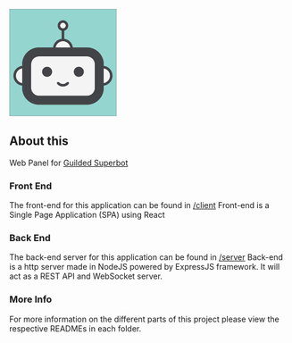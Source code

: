 ![Superbot](/client/public/logo192.png)

## About this
Web Panel for [Guilded Superbot](https://github.com/Osamu01/superbot)

### Front End
The front-end for this application can be found in [/client](/client)
Front-end is a Single Page Application (SPA) using React

### Back End
The back-end server for this application can be found in [/server](/server)
Back-end is a http server made in NodeJS powered by ExpressJS framework. It will act as a REST API and WebSocket server.

### More Info
For more information on the different parts of this project please view the respective READMEs in each folder.